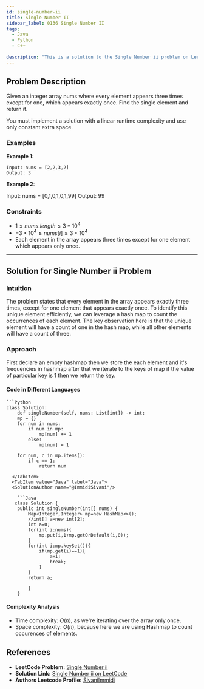 ```yaml
---
id: single-number-ii
title: Single Number II
sidebar_label: 0136 Single Number II
tags:
  - Java
  - Python
  - C++
  
description: "This is a solution to the Single Number ii problem on LeetCode."
---
```


## Problem Description

Given an integer array nums where every element appears three times except for one, which appears exactly once. Find the single element and return it.

You must implement a solution with a linear runtime complexity and use only constant extra space.

### Examples

**Example 1:**

```
Input: nums = [2,2,3,2]
Output: 3

```

**Example 2:**

Input: nums = [0,1,0,1,0,1,99]
Output: 99



### Constraints

- $1 \leq nums.length \leq 3 * 10^4$
- $-3 \times 10^4 \leq nums[i] \leq 3 \times 10^4$
- Each element in the array appears three times except for one element which appears only once.

---

## Solution for Single Number ii Problem

### Intuition

The problem states that every element in the array appears exactly three times, except for one element that appears exactly once. To identify this unique element efficiently, we can leverage a hash map to count the occurrences of each element. The key observation here is that the unique element will have a count of one in the hash map, while all other elements will have a count of three.
### Approach

First declare an empty hashmap then we store the each element and it's frequencies in hashmap after that we iterate to the keys of map if the value of particular key is 1 then we return the key.

#### Code in Different Languages

<Tabs>
  
    
<TabItem value="Python" label="Python" default>

  <SolutionAuthor name="@ImmidiSivani"/>
  
    ```Python
    class Solution:
        def singleNumber(self, nums: List[int]) -> int:
        mp = {}
        for num in nums:
            if num in mp:
                mp[num] += 1
            else:
                mp[num] = 1
        
        for num, c in mp.items():
            if c == 1:
                return num
```
  </TabItem>
  <TabItem value="Java" label="Java">
  <SolutionAuthor name="@ImmidiSivani"/>
   
    ```Java
   class Solution {
    public int singleNumber(int[] nums) {
        Map<Integer,Integer> mp=new HashMap<>();
        //int[] a=new int[2];
        int a=0;
        for(int i:nums){
            mp.put(i,1+mp.getOrDefault(i,0));
        }
        for(int i:mp.keySet()){
            if(mp.get(i)==1){
                a=i;
                break;
            }
        }
        return a;
        
        }
    }
```
  </TabItem>
</Tabs>

#### Complexity Analysis

- Time complexity: $O(n)$, as we're iterating over the array only once.
- Space complexity: $O(n)$, because here we are using Hashmap to count occurences of elements.

## References

- **LeetCode Problem:** [Single Number ii](https://leetcode.com/problems/single-number-ii/description/)
- **Solution Link:** [Single Number ii on LeetCode](https://leetcode.com/problems/single-number-ii/post-solution/?submissionId=1273177780)
- **Authors Leetcode Profile:** [SivaniImmidi](https://leetcode.com/u/SivaniImmidi/)

